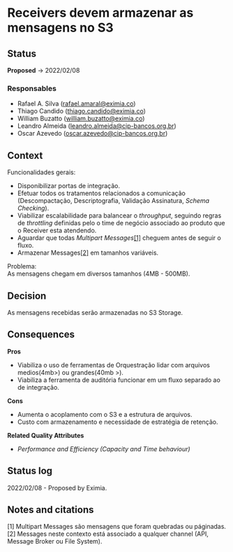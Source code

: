 # Receivers devem armazenar as mensagens no S3 

## Status

**Proposed** -> 2022/02/08
### Responsables
* Rafael A. Silva (rafael.amaral@eximia.co)
* Thiago Candido  (thiago.candido@eximia.co)
* William Buzatto (william.buzatto@eximia.co)
* Leandro Almeida (leandro.almeida@cip-bancos.org.br)
* Oscar Azevedo   (oscar.azevedo@cip-bancos.org.br)

## Context

Funcionalidades gerais:
 * Disponibilizar portas de integração.
 * Efetuar todos os tratamentos relacionados a comunicação (Descompactação, Descriptografia, Validação Assinatura, <i>Schema Checking</i>).
 * Viabilizar escalabilidade para balancear o <i>throughput</i>, seguindo regras de <i>throttling</i> definidas pelo o time de negócio associado ao produto que o Receiver esta atendendo.
 * Aguardar que todas <i>Multipart Messages</i>[[1]](#1) cheguem antes de seguir o fluxo.
 * Armazenar Messages[[2]](#2) em tamanhos variáveis.

 Problema: <br />
 As mensagens chegam em diversos tamanhos (4MB - 500MB).



## Decision

As mensagens recebidas serão armazenadas no S3 Storage. 

## Consequences

**Pros**
 * Viabiliza o uso de ferramentas de Orquestração lidar com arquivos medios(4mb>) ou grandes(40mb >).
 * Viabiliza a ferramenta de auditória funcionar em um fluxo separado ao de integração.

**Cons**
 * Aumenta o acoplamento com o S3 e a estrutura de arquivos.
 * Custo com armazenamento e necessidade de estratégia de retenção.

**Related Quality Attributes**
 * <i>Performance and Efficiency (Capacity and Time behaviour)</i>


## Status log
2022/02/08 - Proposed by Eximia.

## Notes and citations
<a id="1">[1]</a> Multipart Messages são mensagens que foram quebradas ou páginadas. <br />
<a id="2">[2]</a> Messages neste contexto está associado a qualquer channel (API, Message Broker ou File System).